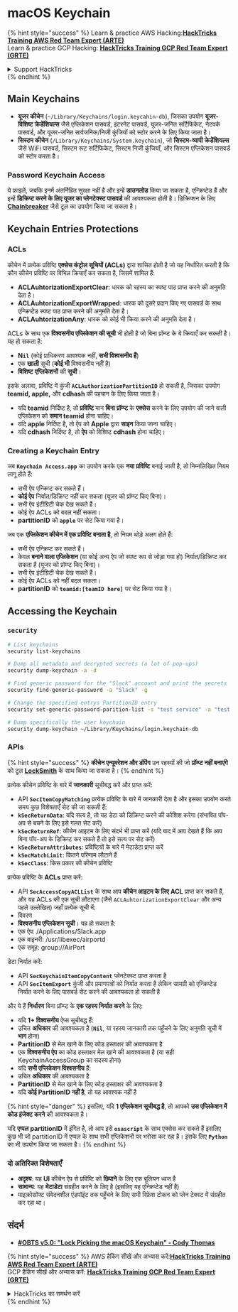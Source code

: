 # macOS Keychain

{% hint style="success" %}
Learn & practice AWS Hacking:<img src="../../.gitbook/assets/arte.png" alt="" data-size="line">[**HackTricks Training AWS Red Team Expert (ARTE)**](https://training.hacktricks.xyz/courses/arte)<img src="../../.gitbook/assets/arte.png" alt="" data-size="line">\
Learn & practice GCP Hacking: <img src="../../.gitbook/assets/grte.png" alt="" data-size="line">[**HackTricks Training GCP Red Team Expert (GRTE)**<img src="../../.gitbook/assets/grte.png" alt="" data-size="line">](https://training.hacktricks.xyz/courses/grte)

<details>

<summary>Support HackTricks</summary>

* Check the [**subscription plans**](https://github.com/sponsors/carlospolop)!
* **Join the** 💬 [**Discord group**](https://discord.gg/hRep4RUj7f) or the [**telegram group**](https://t.me/peass) or **follow** us on **Twitter** 🐦 [**@hacktricks\_live**](https://twitter.com/hacktricks\_live)**.**
* **Share hacking tricks by submitting PRs to the** [**HackTricks**](https://github.com/carlospolop/hacktricks) and [**HackTricks Cloud**](https://github.com/carlospolop/hacktricks-cloud) github repos.

</details>
{% endhint %}


## Main Keychains

* **यूजर कीचेन** (`~/Library/Keychains/login.keycahin-db`), जिसका उपयोग **यूजर-विशिष्ट क्रेडेंशियल्स** जैसे एप्लिकेशन पासवर्ड, इंटरनेट पासवर्ड, यूजर-जनित सर्टिफिकेट, नेटवर्क पासवर्ड, और यूजर-जनित सार्वजनिक/निजी कुंजियों को स्टोर करने के लिए किया जाता है।
* **सिस्टम कीचेन** (`/Library/Keychains/System.keychain`), जो **सिस्टम-व्यापी क्रेडेंशियल्स** जैसे WiFi पासवर्ड, सिस्टम रूट सर्टिफिकेट, सिस्टम निजी कुंजियाँ, और सिस्टम एप्लिकेशन पासवर्ड को स्टोर करता है।

### Password Keychain Access

ये फ़ाइलें, जबकि इनमें अंतर्निहित सुरक्षा नहीं है और इन्हें **डाउनलोड** किया जा सकता है, एन्क्रिप्टेड हैं और इन्हें **डिक्रिप्ट करने के लिए यूजर का प्लेनटेक्स्ट पासवर्ड** की आवश्यकता होती है। डिक्रिप्शन के लिए [**Chainbreaker**](https://github.com/n0fate/chainbreaker) जैसे टूल का उपयोग किया जा सकता है।

## Keychain Entries Protections

### ACLs

कीचेन में प्रत्येक प्रविष्टि **एक्सेस कंट्रोल सूचियों (ACLs)** द्वारा शासित होती है जो यह निर्धारित करती है कि कौन कीचेन प्रविष्टि पर विभिन्न क्रियाएँ कर सकता है, जिसमें शामिल हैं:

* **ACLAuhtorizationExportClear**: धारक को रहस्य का स्पष्ट पाठ प्राप्त करने की अनुमति देता है।
* **ACLAuhtorizationExportWrapped**: धारक को दूसरे प्रदान किए गए पासवर्ड के साथ एन्क्रिप्टेड स्पष्ट पाठ प्राप्त करने की अनुमति देता है।
* **ACLAuhtorizationAny**: धारक को कोई भी क्रिया करने की अनुमति देता है।

ACLs के साथ एक **विश्वसनीय एप्लिकेशन की सूची** भी होती है जो बिना प्रॉम्प्ट के ये क्रियाएँ कर सकती है। यह हो सकता है:

* **N`il`** (कोई प्राधिकरण आवश्यक नहीं, **सभी विश्वसनीय हैं**)
* एक **खाली** सूची (**कोई भी** विश्वसनीय नहीं है)
* **विशिष्ट** **एप्लिकेशनों** की **सूची**।

इसके अलावा, प्रविष्टि में कुंजी **`ACLAuthorizationPartitionID`** हो सकती है, जिसका उपयोग **teamid, apple,** और **cdhash** की पहचान के लिए किया जाता है।

* यदि **teamid** निर्दिष्ट है, तो **प्रविष्टि** मान **बिना** **प्रॉम्प्ट** के **एक्सेस** करने के लिए उपयोग की जाने वाली एप्लिकेशन को **समान teamid** होना चाहिए।
* यदि **apple** निर्दिष्ट है, तो ऐप को **Apple** द्वारा **साइन** किया जाना चाहिए।
* यदि **cdhash** निर्दिष्ट है, तो **ऐप** को विशिष्ट **cdhash** होना चाहिए।

### Creating a Keychain Entry

जब **`Keychain Access.app`** का उपयोग करके एक **नया** **प्रविष्टि** बनाई जाती है, तो निम्नलिखित नियम लागू होते हैं:

* सभी ऐप एन्क्रिप्ट कर सकते हैं।
* **कोई ऐप** निर्यात/डिक्रिप्ट नहीं कर सकता (यूजर को प्रॉम्प्ट किए बिना)।
* सभी ऐप इंटीग्रिटी चेक देख सकते हैं।
* कोई ऐप ACLs को बदल नहीं सकता।
* **partitionID** को **`apple`** पर सेट किया गया है।

जब एक **एप्लिकेशन कीचेन में एक प्रविष्टि बनाता है**, तो नियम थोड़े अलग होते हैं:

* सभी ऐप एन्क्रिप्ट कर सकते हैं।
* केवल **बनाने वाला एप्लिकेशन** (या कोई अन्य ऐप जो स्पष्ट रूप से जोड़ा गया हो) निर्यात/डिक्रिप्ट कर सकता है (यूजर को प्रॉम्प्ट किए बिना)।
* सभी ऐप इंटीग्रिटी चेक देख सकते हैं।
* कोई ऐप ACLs को नहीं बदल सकता।
* **partitionID** को **`teamid:[teamID here]`** पर सेट किया गया है।

## Accessing the Keychain

### `security`
```bash
# List keychains
security list-keychains

# Dump all metadata and decrypted secrets (a lot of pop-ups)
security dump-keychain -a -d

# Find generic password for the "Slack" account and print the secrets
security find-generic-password -a "Slack" -g

# Change the specified entrys PartitionID entry
security set-generic-password-parition-list -s "test service" -a "test acount" -S

# Dump specifically the user keychain
security dump-keychain ~/Library/Keychains/login.keychain-db
```
### APIs

{% hint style="success" %}
**कीचेन एन्यूमरेशन और डंपिंग** उन रहस्यों की जो **प्रॉम्प्ट नहीं बनाएंगे** को टूल [**LockSmith**](https://github.com/its-a-feature/LockSmith) के साथ किया जा सकता है।
{% endhint %}

प्रत्येक कीचेन प्रविष्टि के बारे में **जानकारी** सूचीबद्ध करें और प्राप्त करें:

* API **`SecItemCopyMatching`** प्रत्येक प्रविष्टि के बारे में जानकारी देता है और इसका उपयोग करते समय कुछ विशेषताएँ सेट की जा सकती हैं:
* **`kSecReturnData`**: यदि सत्य है, तो यह डेटा को डिक्रिप्ट करने की कोशिश करेगा (संभावित पॉप-अप से बचने के लिए इसे गलत सेट करें)
* **`kSecReturnRef`**: कीचेन आइटम के लिए संदर्भ भी प्राप्त करें (यदि बाद में आप देखते हैं कि आप बिना पॉप-अप के डिक्रिप्ट कर सकते हैं तो इसे सत्य पर सेट करें)
* **`kSecReturnAttributes`**: प्रविष्टियों के बारे में मेटाडेटा प्राप्त करें
* **`kSecMatchLimit`**: कितने परिणाम लौटाने हैं
* **`kSecClass`**: किस प्रकार की कीचेन प्रविष्टि

प्रत्येक प्रविष्टि के **ACLs** प्राप्त करें:

* API **`SecAccessCopyACLList`** के साथ आप **कीचेन आइटम के लिए ACL** प्राप्त कर सकते हैं, और यह ACLs की एक सूची लौटाएगा (जैसे `ACLAuhtorizationExportClear` और अन्य पहले उल्लेखित) जहाँ प्रत्येक सूची में:
* विवरण
* **विश्वसनीय एप्लिकेशन सूची**। यह हो सकता है:
* एक ऐप: /Applications/Slack.app
* एक बाइनरी: /usr/libexec/airportd
* एक समूह: group://AirPort

डेटा निर्यात करें:

* API **`SecKeychainItemCopyContent`** प्लेनटेक्स्ट प्राप्त करता है
* API **`SecItemExport`** कुंजी और प्रमाणपत्रों को निर्यात करता है लेकिन सामग्री को एन्क्रिप्टेड निर्यात करने के लिए पासवर्ड सेट करने की आवश्यकता हो सकती है

और ये हैं **निर्धारण** बिना प्रॉम्प्ट के **एक रहस्य निर्यात करने** के लिए:

* यदि **1+ विश्वसनीय** ऐप्स सूचीबद्ध हैं:
* उचित **अधिकार** की आवश्यकता है (**`Nil`**, या रहस्य जानकारी तक पहुँचने के लिए अनुमति सूची में **भाग** होना)
* **PartitionID** से मेल खाने के लिए कोड हस्ताक्षर की आवश्यकता है
* एक **विश्वसनीय ऐप** का कोड हस्ताक्षर मेल खाने की आवश्यकता है (या सही KeychainAccessGroup का सदस्य होना)
* यदि **सभी एप्लिकेशन विश्वसनीय** हैं:
* उचित **अधिकार** की आवश्यकता है
* **PartitionID** से मेल खाने के लिए कोड हस्ताक्षर की आवश्यकता है
* यदि **कोई PartitionID नहीं है**, तो यह आवश्यक नहीं है

{% hint style="danger" %}
इसलिए, यदि **1 एप्लिकेशन सूचीबद्ध है**, तो आपको **उस एप्लिकेशन में कोड इंजेक्ट करने** की आवश्यकता है।

यदि **एप्पल** **partitionID** में इंगित है, तो आप इसे **`osascript`** के साथ एक्सेस कर सकते हैं इसलिए कुछ भी जो partitionID में एप्पल के साथ सभी एप्लिकेशनों पर भरोसा कर रहा है। इसके लिए **`Python`** का भी उपयोग किया जा सकता है।
{% endhint %}

### दो अतिरिक्त विशेषताएँ

* **अदृश्य**: यह **UI** कीचेन ऐप से प्रविष्टि को **छिपाने** के लिए एक बूलियन ध्वज है
* **सामान्य**: यह **मेटाडेटा** संग्रहीत करने के लिए है (इसलिए यह एन्क्रिप्टेड नहीं है)
* माइक्रोसॉफ्ट संवेदनशील एंडपॉइंट तक पहुँचने के लिए सभी रिफ्रेश टोकन को प्लेन टेक्स्ट में संग्रहीत कर रहा था।

## संदर्भ

* [**#OBTS v5.0: "Lock Picking the macOS Keychain" - Cody Thomas**](https://www.youtube.com/watch?v=jKE1ZW33JpY)


{% hint style="success" %}
AWS हैकिंग सीखें और अभ्यास करें:<img src="../../.gitbook/assets/arte.png" alt="" data-size="line">[**HackTricks Training AWS Red Team Expert (ARTE)**](https://training.hacktricks.xyz/courses/arte)<img src="../../.gitbook/assets/arte.png" alt="" data-size="line">\
GCP हैकिंग सीखें और अभ्यास करें: <img src="../../.gitbook/assets/grte.png" alt="" data-size="line">[**HackTricks Training GCP Red Team Expert (GRTE)**<img src="../../.gitbook/assets/grte.png" alt="" data-size="line">](https://training.hacktricks.xyz/courses/grte)

<details>

<summary>HackTricks का समर्थन करें</summary>

* [**सदस्यता योजनाएँ**](https://github.com/sponsors/carlospolop) की जाँच करें!
* **💬 [**Discord समूह**](https://discord.gg/hRep4RUj7f) या [**टेलीग्राम समूह**](https://t.me/peass) में शामिल हों या **Twitter** पर हमें **फॉलो करें** 🐦 [**@hacktricks\_live**](https://twitter.com/hacktricks\_live)**.**
* **हैकिंग ट्रिक्स साझा करें** [**HackTricks**](https://github.com/carlospolop/hacktricks) और [**HackTricks Cloud**](https://github.com/carlospolop/hacktricks-cloud) गिटहब रिपोजिटरी में PR सबमिट करके।

</details>
{% endhint %}
